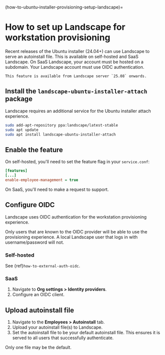 (how-to-ubuntu-installer-provisioning-setup-landscape)=
# How to set up Landscape for workstation provisioning

Recent releases of the Ubuntu installer (24.04+) can use Landscape to serve an autoinstall file.
This is available on self-hosted and SaaS Landscape.
On SaaS Landscape, your account must be hosted on a subdomain.
Your Landscape account must use OIDC authentication.

```{note}
This feature is available from Landscape server `25.08` onwards.
```

## Install the `landscape-ubuntu-installer-attach` package

Landscape requires an additional service for the Ubuntu installer attach experience.

```sh
sudo add-apt-repository ppa:landscape/latest-stable
sudo apt update
sudo apt install landscape-ubuntu-installer-attach
```

## Enable the feature

On self-hosted, you'll need to set the feature flag in your `service.conf`:

```ini
[features]
[...]
enable-employee-management = true
```

On SaaS, you'll need to make a request to support.

## Configure OIDC

Landscape uses OIDC authentication for the workstation provisioning experience.

Only users that are known to the OIDC provider will be able to use the provisioning experience.
A local Landscape user that logs in with username/password will not.

### Self-hosted

See {ref}`how-to-external-auth-oidc`.

### SaaS

1. Navigate to **Org settings > Identity providers**.
2. Configure an OIDC client.

## Upload autoinstall file

1. Navigate to the **Employees > Autoinstall** tab.
2. Upload your autoinstall file(s) to Landscape.
3. Set the autoinstall file to be your default autoinstall file. This ensures it is served to all users that successfully authenticate.

Only one file may be the default.
